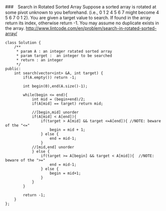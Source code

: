 ###　Search in Rotated Sorted Array
Suppose a sorted array is rotated at some pivot unknown to you beforehand.
(i.e., 0 1 2 4 5 6 7 might become 4 5 6 7 0 1 2).
You are given a target value to search. If found in the array return its index, otherwise return -1.
You may assume no duplicate exists in the array.
http://www.lintcode.com/en/problem/search-in-rotated-sorted-array/

```
class Solution {
    /** 
     * param A : an integer ratated sorted array
     * param target :  an integer to be searched
     * return : an integer
     */
public:
    int search(vector<int> &A, int target) {
        if(A.empty()) return -1;
        
        int begin(0),end(A.size()-1);
        
        while(begin <= end){
            int mid = (begin+end)/2;
            if(A[mid] == target) return mid;
            
            //[begin,mid] unorder
            if(A[mid] < A[end]){
                if(target > A[mid] && target <=A[end]){ //NOTE: beware of the "<="
                    begin = mid + 1;
                } else {
                    end = mid-1;
                }
            //[mid,end] unorder
            } else {
                if(target >= A[begin] && target < A[mid]){  //NOTE: beware of the ">="
                    end = mid-1;
                } else {
                    begin = mid+1;
                }
            }
        }
        
        return -1;
    }
};
```